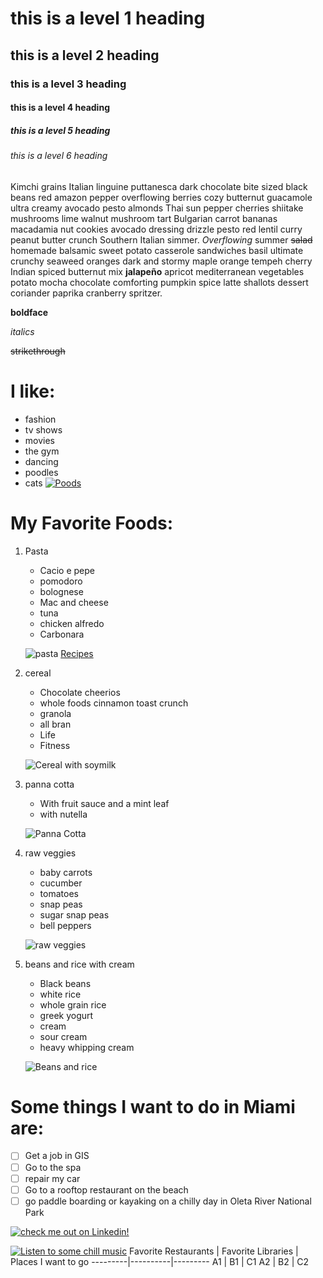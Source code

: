 # this is a level 1 heading
## this is a level 2 heading
### this is a level 3 heading
#### this is a level 4 heading
##### this is a level 5 heading
###### this is a level 6 heading
Kimchi grains Italian linguine puttanesca dark chocolate bite sized black beans red amazon pepper overflowing berries cozy butternut guacamole ultra creamy avocado pesto almonds Thai sun pepper cherries shiitake mushrooms lime walnut mushroom tart Bulgarian carrot bananas macadamia nut cookies avocado dressing drizzle pesto red 
lentil curry peanut butter crunch Southern Italian simmer. _Overflowing_ summer ~~salad~~ homemade balsamic sweet potato casserole sandwiches basil ultimate crunchy seaweed oranges dark and stormy maple orange tempeh cherry Indian spiced butternut mix **jalapeño** apricot mediterranean vegetables potato mocha chocolate comforting pumpkin spice latte shallots dessert coriander paprika cranberry spritzer.

**boldface**

_italics_

~~strikethrough~~


# I like:
* fashion
* tv shows
* movies
* the gym 
* dancing
* poodles
* cats
[![Poods](https://media-be.chewy.com/wp-content/uploads/2021/05/21102059/Poodle-FeaturedImage-1024x615.jpg "my favorite dogs are poodles")](https://github.com/marimh13)

# My Favorite Foods:
1. Pasta
    * Cacio e pepe
    * pomodoro 
    * bolognese
    * Mac and cheese
    * tuna 
    * chicken alfredo
    * Carbonara

    ![pasta](https://therecipecritic.com/wp-content/uploads/2022/11/tag-pasta-1-400x533.jpg "yum!")
    [Recipes](https://www.bonappetit.com/gallery/slideshow/favorite-pasta-recipes "go to recipes")

2. cereal
    * Chocolate cheerios 
    * whole foods cinnamon toast crunch
    * granola
    * all bran
    * Life
    * Fitness

    ![Cereal with soymilk](https://www.verywellhealth.com/thmb/mz1yXslWImJzSxx6cGqsLTzJrlk=/750x0/filters:no_upscale():max_bytes(150000):strip_icc():format(webp)/30D7A016-ABA5-48DD-BE39-3E7A223A03BF-96f2ba9e6c724dc9b2ba638b0c0f44a2.jpeg "I'm not a big fan of cow milk on my cereal")
3. panna cotta
    * With fruit sauce and a mint leaf
    * with  nutella

    ![Panna Cotta](https://natashaskitchen.com/wp-content/uploads/2015/10/Panna-Cotta-6.jpg "I prefer my panna cotta in a cup")
4. raw veggies 
    * baby carrots
    * cucumber
    * tomatoes
    * snap peas
    * sugar snap peas
    * bell peppers

    ![raw veggies](https://www.dinneratthezoo.com/wp-content/uploads/2020/01/veggie-tray-5.jpg "I love veggies with dips")
5. beans and rice with cream 
    * Black beans
    * white rice
    * whole grain rice
    * greek yogurt
    * cream
    * sour cream
    * heavy whipping cream
    
    ![Beans and rice](https://www.veggiesdontbite.com/wp-content/uploads/2020/04/vegan-mexican-dried-black-beans-34.jpg "These colors are so pretty")

# Some things I want to do in Miami are: 
- [ ] Get a job in GIS
- [ ] Go to the spa
- [ ] repair my car
- [ ] Go to a rooftop restaurant on the beach
- [ ] go paddle boarding or kayaking on a chilly day in Oleta River National Park

[![check me out on Linkedin!](https://logos-world.net/wp-content/uploads/2020/05/Linkedin-Logo.png "check me out on Linkedin!")](https://www.linkedin.com/in/maria-maldonado-942774bb/)

[![Listen to some chill music](https://img.youtube.com/vi/3zeHBreluF8/0.jpg)](https://youtu.be/3zeHBreluF8 "Listen to some calm rainy day music")
Favorite Restaurants | Favorite Libraries | Places I want to go
---------|----------|---------
 A1 | B1 | C1
 A2 | B2 | C2
